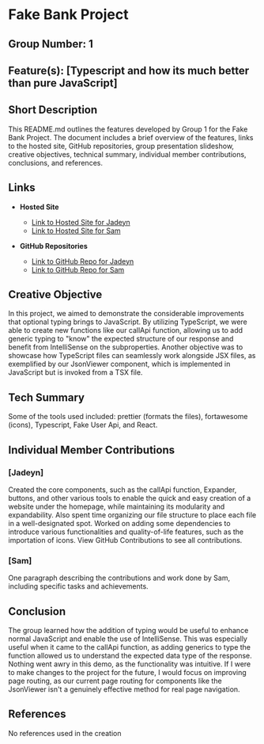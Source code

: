 # Fake Bank Project

## Group Number: 1

## Feature(s): [Typescript and how its much better than pure JavaScript]

## Short Description

This README.md outlines the features developed by Group 1 for the Fake Bank Project. The document includes a brief overview of the features, links to the hosted site, GitHub repositories, group presentation slideshow, creative objectives, technical summary, individual member contributions, conclusions, and references.

## Links

- **Hosted Site**
  - [Link to Hosted Site for Jadeyn](http://csci331.cs.montana.edu:3039/)
  - [Link to Hosted Site for Sam](Sam)

- **GitHub Repositories**
  - [Link to GitHub Repo for Jadeyn](https://github.com/Vcvzgbzz/fakeBankProject/tree/main)
  - [Link to GitHub Repo for Sam](Sam)

## Creative Objective

In this project, we aimed to demonstrate the considerable improvements that optional typing brings to JavaScript. By utilizing TypeScript, we were able to create new functions like our callApi function, allowing us to add generic typing to "know" the expected structure of our response and benefit from IntelliSense on the subproperties. Another objective was to showcase how TypeScript files can seamlessly work alongside JSX files, as exemplified by our JsonViewer component, which is implemented in JavaScript but is invoked from a TSX file.

## Tech Summary

Some of the tools used included: prettier (formats the files), fortawesome (icons), Typescript, Fake User Api, and React.

## Individual Member Contributions

### [Jadeyn]

Created the core components, such as the callApi function, Expander, buttons, and other various tools to enable the quick and easy creation of a website under the homepage, while maintaining its modularity and expandability. Also spent time organizing our file structure to place each file in a well-designated spot. Worked on adding some dependencies to introduce various functionalities and quality-of-life features, such as the importation of icons. View GitHub Contributions to see all contributions.

### [Sam]

One paragraph describing the contributions and work done by Sam, including specific tasks and achievements.

## Conclusion

The group learned how the addition of typing would be useful to enhance normal JavaScript and enable the use of IntelliSense. This was especially useful when it came to the callApi function, as adding generics to type the function allowed us to understand the expected data type of the response. Nothing went awry in this demo, as the functionality was intuitive. If I were to make changes to the project for the future, I would focus on improving page routing, as our current page routing for components like the JsonViewer isn't a genuinely effective method for real page navigation.



## References

No references used in the creation

